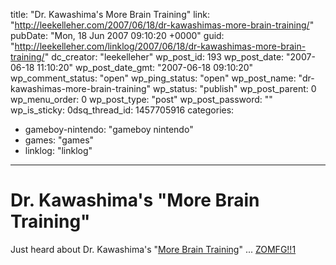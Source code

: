 title: "Dr. Kawashima's More Brain Training"
link: "http://leekelleher.com/2007/06/18/dr-kawashimas-more-brain-training/"
pubDate: "Mon, 18 Jun 2007 09:10:20 +0000"
guid: "http://leekelleher.com/linklog/2007/06/18/dr-kawashimas-more-brain-training/"
dc_creator: "leekelleher"
wp_post_id: 193
wp_post_date: "2007-06-18 11:10:20"
wp_post_date_gmt: "2007-06-18 09:10:20"
wp_comment_status: "open"
wp_ping_status: "open"
wp_post_name: "dr-kawashimas-more-brain-training"
wp_status: "publish"
wp_post_parent: 0
wp_menu_order: 0
wp_post_type: "post"
wp_post_password: ""
wp_is_sticky: 0dsq_thread_id: 1457705916
categories:
  - gameboy-nintendo: "gameboy nintendo"
  - games: "games"
  - linklog: "linklog"

---

# Dr. Kawashima's "More Brain Training"

Just heard about Dr. Kawashima's "<a href="http://www.touchgenerations.com/enGB/games/more_brain_training/overview_MBT.php">More Brain Training</a>" ... <a href="http://www.urbandictionary.com/define.php?term=zomfg">ZOMFG!!1</a>